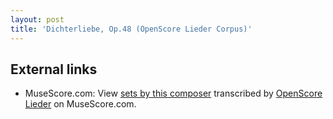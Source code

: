 ```yaml
---
layout: post
title: 'Dichterliebe, Op.48 (OpenScore Lieder Corpus)'
---
```


## External links

- MuseScore.com: View [sets by this composer] transcribed by [OpenScore Lieder] on MuseScore.com.

[sets by this composer]: https://musescore.com/openscore-lieder-corpus/sets/5003152
[OpenScore Lieder]: https://musescore.com/openscore-lieder-corpus

